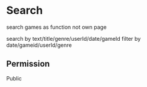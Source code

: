 # Search
search games as function not own page

search by text/title/genre/userId/date/gameId
filter by date/gameid/userId/genre


## Permission
Public
